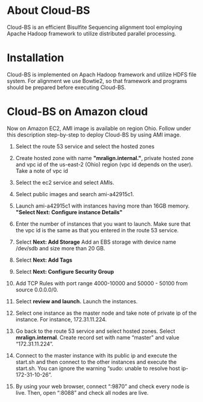 # About Cloud-BS

Cloud-BS is an efficient Bisulfite Sequencing alignment tool employing Apache Hadoop framework to utilize distributed parallel processing. 

# Installation
Cloud-BS is implemented on Apach Hadoop framework and utilize HDFS file system. For alignment we use Bowtie2, so that framework and programs should be prepared before executing Cloud-BS. 

# Cloud-BS on Amazon cloud
Now on Amazon EC2, AMI image is available on region Ohio. Follow under this description step-by-step to deploy Cloud-BS by using AMI image.

1. Select the route 53 service and select the hosted zones

2. Create hosted zone with name **"mralign.internal."**, private hosted zone and vpc id of the us-east-2 (Ohio) region (vpc id depends on the user). Take a note of vpc id

3. Select the ec2 service and select AMIs.

4. Select public images and search ami-a42915c1.

5. Launch ami-a42915c1 with instances having more than 16GB memory. **"Select Next: Configure instance Details"**

6. Enter the number of instances that you want to launch. Make sure that the vpc id is the same as that you entered in the route 53 service.

7. Select **Next: Add Storage** Add an EBS storage with device name /dev/sdb and size more than 20 GB.

8. Select **Next: Add Tags**

9. Select **Next: Configure Security Group**

10. Add TCP Rules with port range 4000-10000 and 50000 - 50100 from source 0.0.0.0/0.

11. Select **review and launch.** Launch the instances.

12. Select one instance as the master node and take note of private ip of the instance. For instance, 172.31.11.224.

13. Go back to the route 53 service and select hosted zones. Select **mralign.internal**. Create record set with name “master" and value “172.31.11.224”.

14. Connect to the master instance with its public ip and execute the start.sh and then connect to the other instances and execute the start.sh. You can ignore the warning “sudo: unable to resolve host ip-172-31-10-26”.

15. By using your web browser, connect “<public ip of the master node>:9870” and check every node is live. 
Then, open “<public ip of the master node>:8088” and check all nodes are live.

